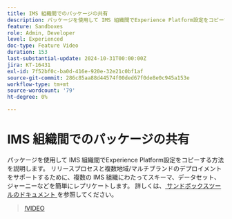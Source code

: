 ```yaml
---
title: IMS 組織間でのパッケージの共有
description: パッケージを使用して IMS 組織間でExperience Platform設定をコピーする方法を説明します。 複数の IMS 組織にわたってスキーマ、データセット、ジャーニーなどを簡単にレプリケートして、複数地域/マルチブランドのデプロイメントをサポートします。
feature: Sandboxes
role: Admin, Developer
level: Experienced
doc-type: Feature Video
duration: 153
last-substantial-update: 2024-10-31T00:00:00Z
jira: KT-16431
exl-id: 7f52bf0c-ba0d-416e-920e-32e21c0bf1af
source-git-commit: 286c85aa88d44574f00ded67f0de8e0c945a153e
workflow-type: tm+mt
source-wordcount: '79'
ht-degree: 0%

---
```


# IMS 組織間でのパッケージの共有

パッケージを使用して IMS 組織間でExperience Platform設定をコピーする方法を説明します。 リリースプロセスと複数地域/マルチブランドのデプロイメントをサポートするために、複数の IMS 組織にわたってスキーマ、データセット、ジャーニーなどを簡単にレプリケートします。 詳しくは、[ サンドボックスツールのドキュメント ](https://experienceleague.adobe.com/en/docs/experience-platform/sandbox/ui/sharing-packages-across-orgs) を参照してください。

>[!VIDEO](https://video.tv.adobe.com/v/3435815/?learn=on&enablevpops)
